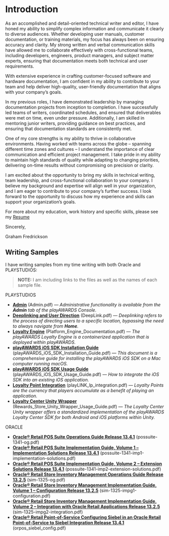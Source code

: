 # Introduction

As an accomplished and detail-oriented technical writer and editor, I have honed my ability to simplify complex information and communicate it clearly to diverse audiences. Whether developing user manuals, customer documentation, or training materials, my focus has always been on ensuring accuracy and clarity. My strong written and verbal communication skills have allowed me to collaborate effectively with cross-functional teams, including developers, engineers, product managers, and subject matter experts, ensuring that documentation meets both technical and user requirements. 

With extensive experience in crafting customer-focused software and hardware documentation, I am confident in my ability to contribute to your team and help deliver high-quality, user-friendly documentation that aligns with your company’s goals. 

In my previous roles, I have demonstrated leadership by managing documentation projects from inception to completion. I have successfully led teams of writers, coordinated schedules, and ensured that deliverables were met on time, even under pressure. Additionally, I am skilled in mentoring junior writers, providing guidance on best practices, and ensuring that documentation standards are consistently met. 

One of my core strengths is my ability to thrive in collaborative environments. Having worked with teams across the globe – spanning different time zones and cultures – I understand the importance of clear communication and efficient project management. I take pride in my ability to maintain high standards of quality while adapting to changing priorities, delivering on-time results without compromising on precision or clarity. 

I am excited about the opportunity to bring my skills in technical writing, team leadership, and cross-functional collaboration to your company. I believe my background and expertise will align well in your organization, and I am eager to contribute to your company’s further success. I look forward to the opportunity to discuss how my experience and skills can support your organization’s goals. 

For more about my education, work history and specific skills, please see my [Resume](GRAHAMFREDRICKSON.pdf)
 

Sincerely,   

Graham Fredrickson 

 

## Writing Samples 

I have writing samples from my time writing with both Oracle and PLAYSTUDIOS: 

> **NOTE:** I am including links to the files as well as the names of each sample file.

PLAYSTUDIOS
- **[Admin](admin.pdf)** (Admin.pdf) — *Administrative functionality is available from the **Admin** tab of the playAWARDS Console.* 
- **[Deeplinking and User Direction](DeepLink.pdf)** (DeepLink.pdf) — *Deeplinking refers to the process of directing users to a specific location, bypassing the need to always navigate from **Home**.* 
- **[Loyalty Engine](Platform_Engine_Documentation.pdf)** (Platform_Engine_Documentation.pdf) —  *The playAWARDS Loyalty Engine is a containerized application that is deployed within playAWARDS.* 
- **[playAWARDS iOS SDK Installation Guide](playAWARDS_iOS_SDK_Installation_Guide.pdf)** (playAWARDS_iOS_SDK_Installation_Guide.pdf) —  *This document is a comprehensive guide for installing the playAWARDS iOS SDK on a Mac computer running macOS.* 
- **[playAWARDS iOS SDK Usage Guide](playAWARDS_iOS_SDK_Usage_Guide.pdf)** (playAWARDS_iOS_SDK_Usage_Guide.pdf) — *How to integrate the iOS SDK into an existing iOS application.* 
- **[Loyalty Point Integration](playLINK_lp_integration.pdf)** (playLINK_lp_integration.pdf) — *Loyalty Points are the currency that players accumulate as a benefit of playing an application.* 
- **[Loyalty Center Unity Wrapper](Rewards_Store_Unity_Wrapper_Usage_Guide.pdf)** (Rewards_Store_Unity_Wrapper_Usage_Guide.pdf) — *The Loyalty Center Unity wrapper offers a standardized implementation of the playAWARDS Loyalty Center SDK for both Android and iOS platforms within Unity.* 
 
ORACLE
- **[Oracle® Retail POS Suite Operations Guide Release 13.4.1](possuite-1341-og.pdf)** (possuite-1341-og.pdf) 
- **[Oracle® Retail POS Suite Implementation Guide, Volume 1 – Implementation Solutions Release 13.4.1](possuite-1341-imp1-implementation-solutions.pdf)** (possuite-1341-imp1-implementation-solutions.pdf) 
- **[Oracle® Retail POS Suite Implementation Guide, Volume 2 – Extension Solutions Release 13.4.1](possuite-1341-imp2-extension-solutions.pdf)** (possuite-1341-imp2-extension-solutions.pdf)  
- **[Oracle® Retail Store Inventory Management Operations Guide Release 13.2.5](sim-1325-og.pdf)** (sim-1325-og.pdf) 
- **[Oracle® Retail Store Inventory Management Implementation Guide, Volume 1 – Configuration Release 13.2.5](sim-1325-impg1-configuration.pdf)** (sim-1325-impg1-configuration.pdf) 
- **[Oracle® Retail Store Inventory Management Implementation Guide, Volume 2 – Integration with Oracle Retail Applications Release 13.2.5](sim-1325-impg2-integration.pdf)** (sim-1325-impg2-integration.pdf) 
- **[Oracle® Retail Point-of-Service Configuring Siebel in an Oracle Retail Point-of-Service to Siebel Integration Release 13.4.1](orpos_siebel_config.pdf)** (orpos_siebel_config.pdf) 
